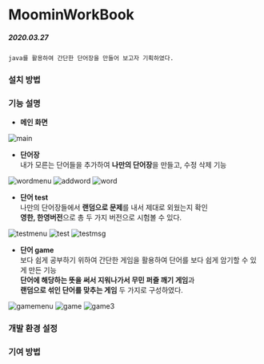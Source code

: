 # MoominWorkBook
##### 2020.03.27

```
java를 활용하여 간단한 단어장을 만들어 보고자 기획하였다.
```

### 설치 방법


### 기능 설명

- **메인 화면**

![main](https://user-images.githubusercontent.com/65699860/88770130-4df04100-d1b8-11ea-8fc7-8ee69cf89a2a.png)
<br/>


- **단어장**<br/>내가 모른는 단어들을 추가하여 **나만의 단어장**을 만들고, 수정 삭제 기능

![wordmenu](https://user-images.githubusercontent.com/65699860/88770169-5e082080-d1b8-11ea-87cf-eaf866e209a5.png)
![addword](https://user-images.githubusercontent.com/65699860/88770174-5f394d80-d1b8-11ea-889d-988825b9cef7.png)
![word](https://user-images.githubusercontent.com/65699860/88770176-5f394d80-d1b8-11ea-8af9-f33b5bc7ac48.png)

- **단어 test**<br/>나만의 단어장들에서 **랜덤으로 문제**를 내서 제대로 외웠는지 확인<br/>**영한, 한영버전**으로 총 두 가지 버전으로 시험볼 수 있다.

![testmenu](https://user-images.githubusercontent.com/65699860/88770133-4fba0480-d1b8-11ea-8f47-569a9a559e16.png)
![test](https://user-images.githubusercontent.com/65699860/88770177-5fd1e400-d1b8-11ea-89b2-d2567cee5785.png)
![testmsg](https://user-images.githubusercontent.com/65699860/88770179-606a7a80-d1b8-11ea-933d-1db8c74d0eb7.png)

- **단어 game**<br/>보다 쉽게 공부하기 위하여 간단한 게임을 활용하여 단어를 보다 쉽게 암기할 수 있게 만든 기능
<br/> **단어에 해당하는 뜻을 써서 지워나가서 무민 퍼즐 깨기 게임**과 <br/> **랜덤으로 섞인 단어를 맞추는 게임** 두 가지로 구성하였다.

![gamemenu](https://user-images.githubusercontent.com/65699860/88770135-50eb3180-d1b8-11ea-9570-7299dfb846b0.png)
![game](https://user-images.githubusercontent.com/65699860/88770181-606a7a80-d1b8-11ea-99e0-6d6b15375704.png)
![game3](https://user-images.githubusercontent.com/65699860/88774254-2d2aea00-d1be-11ea-91d1-cf197d8f1159.png)

### 개발 환경 설정

### 기여 방법

